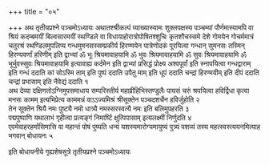+++
title = "०५"

+++
अथ तृतीयप्रश्ने पञ्चमोऽध्यायः
अथातश्श्रीकल्पं व्याख्यास्यामः शुक्लपक्षस्य पञ्चम्यां पौर्णमास्यामपि वा
श्रियं कदम्बमयीं बिल्वसारमयीं स्थण्डिले वा विधायाहोरात्रोपोषितश्शुचिः
कृतशौचस्समे देशे गोमयेन गोचर्ममात्रं चतुरश्रं स्थण्डिलमुपलिप्य
गन्धमुमनसस्सम्प्रकीर्य हिरण्मयेन पात्रेणोदकं पूरयित्वा
गन्धान् सुमनसः तस्मिन् हिरण्यवर्णां हरिणीम् इति द्वाभ्यां ॐ भूः
श्रियमावाहयामि ॐ भुवः श्रियमावाहयामि ॐ सुवः श्रियमावाहयामि ॐ
भूर्भुवस्सुवः श्रियमावाहयामि इत्यावाह्य कर्दमेन इति द्वाभ्यां
प्रसिद्धं प्रोक्ष्य अश्वपूर्वां इति स्नापयित्वा गन्धद्वाराम्
इति गन्धं ददाति कां सोऽस्मि ताम् इति पुष्पं ददाति उपैतु माम् इति धूपं
ददाति चन्द्रां हिरण्मयीम् इति दीपं ददाति चन्द्रां प्रभासाम् इति
नैवेद्यं ददाति १  
अथ देव्या दक्षिणतोऽग्निमुपसमाधाय सम्परिस्तीर्य
महाव्रीहिभिस्तण्डुलैः पायसं चरुं श्रपयित्वा हविर्द्विधा कृत्वा
मनसः कामम् इत्यभिप्रेत्य काममन्नं वाऽऽज्यमिश्रं श्रीसूक्तेन
पञ्चदशर्चेन हविर्जुहोति २  
तेन सूक्तेन श्रियै नमः पुष्ट्यै नमो
धात्र्यै नमस्सरस्वत्यै नमः इति बलिमुपहरति ३  
पद्मपुष्पाणि यथालाभं
गृहीत्वा प्रत्यङ्गं निमार्ष्टि क्षुत्पिपासाम् इत्यलक्ष्मीं
निर्णुदति ४  
एवमेवाहरहर्मासिमासि वा महान्तं पोषं पुष्यति धन्यं
यशस्यमारोग्यमायुष्यं पुत्र्यं पशव्यं तस्य
महत्स्वस्त्ययनमित्याह भगवान् बोधायनः
५  

इति बोधायनीये गृह्यशेषसूत्रे तृतीयप्रश्ने पञ्चमोऽध्यायः
